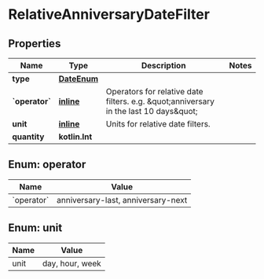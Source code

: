 
# RelativeAnniversaryDateFilter

## Properties
| Name | Type | Description | Notes |
| ------------ | ------------- | ------------- | ------------- |
| **type** | [**DateEnum**](DateEnum.md) |  |  |
| **&#x60;operator&#x60;** | [**inline**](#&#x60;Operator&#x60;) | Operators for relative date filters.  e.g. \&quot;anniversary in the last 10 days\&quot; |  |
| **unit** | [**inline**](#Unit) | Units for relative date filters. |  |
| **quantity** | **kotlin.Int** |  |  |


<a id="`Operator`"></a>
## Enum: operator
| Name | Value |
| ---- | ----- |
| &#x60;operator&#x60; | anniversary-last, anniversary-next |


<a id="Unit"></a>
## Enum: unit
| Name | Value |
| ---- | ----- |
| unit | day, hour, week |



